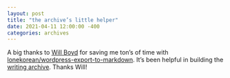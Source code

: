 ```yaml
---
layout: post
title: "the archive’s little helper"
date: 2021-04-11 12:00:00 -400
categories: archives
---
```

A big thanks to <a title="Will Boyd / Coder's Block" href="https://codersblock.com/">Will Boyd</a> for saving me ton’s of time with <a title="GitHub - lonekorean/wordpress-export-to-markdown: Converts a WordPress export XML file into Markdown files." href="https://github.com/lonekorean/wordpress-export-to-markdown">lonekorean/wordpress-export-to-markdown</a>. It’s been helpful in building the <a href="https://joejenett.github.io/" title="">writing archive</a>. Thanks Will!
